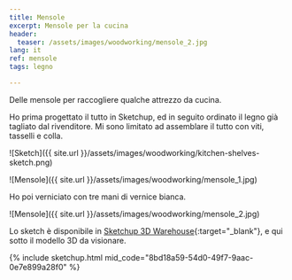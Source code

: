 ```yaml
---
title: Mensole
excerpt: Mensole per la cucina
header:
  teaser: /assets/images/woodworking/mensole_2.jpg
lang: it
ref: mensole
tags: legno

---
```


Delle mensole per raccogliere qualche attrezzo da cucina.

Ho prima progettato il tutto in Sketchup, ed in seguito ordinato il legno già tagliato dal rivenditore. Mi sono limitato ad assemblare il tutto con viti, tasselli e colla.

![Sketch]({{ site.url }}/assets/images/woodworking/kitchen-shelves-sketch.png)

![Mensole]({{ site.url }}/assets/images/woodworking/mensole_1.jpg)

Ho poi verniciato con tre mani di vernice bianca.

![Mensole]({{ site.url }}/assets/images/woodworking/mensole_2.jpg)

Lo sketch è disponibile in [Sketchup 3D Warehouse](https://3dwarehouse.sketchup.com/model/8bd18a59-54d0-49f7-9aac-0e7e899a28f0/Kitchen-Shelves){:target="_blank"}, e qui sotto il modello 3D da visionare.

{% include sketchup.html mid_code="8bd18a59-54d0-49f7-9aac-0e7e899a28f0" %}

